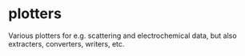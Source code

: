 # plotters
Various plotters for e.g. scattering and electrochemical data,
but also extracters, converters, writers, etc.
